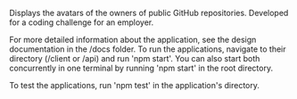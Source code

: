 Displays the avatars of the owners of public GitHub repositories.
Developed for a coding challenge for an employer.

For more detailed information about the application, see the design documentation in the /docs folder.
To run the applications, navigate to their directory (/client or /api) and run 'npm start'.
You can also start both concurrently in one terminal by running 'npm start' in the root directory.

To test the applications, run 'npm test' in the application's directory.
